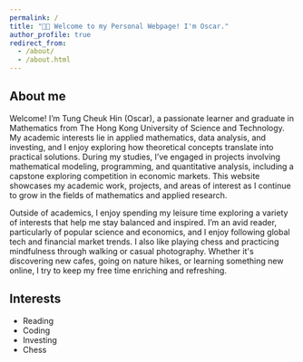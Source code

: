 ```yaml
---
permalink: /
title: "👋🏻 Welcome to my Personal Webpage! I'm Oscar."
author_profile: true
redirect_from: 
  - /about/
  - /about.html
---
```


## About me 
Welcome! I’m Tung Cheuk Hin (Oscar), a passionate learner and graduate in Mathematics from The Hong Kong University of Science and Technology. My academic interests lie in applied mathematics, data analysis, and investing, and I enjoy exploring how theoretical concepts translate into practical solutions. During my studies, I’ve engaged in projects involving mathematical modeling, programming, and quantitative analysis, including a capstone exploring competition in economic markets. This website showcases my academic work, projects, and areas of interest as I continue to grow in the fields of mathematics and applied research.

Outside of academics, I enjoy spending my leisure time exploring a variety of interests that help me stay balanced and inspired. I’m an avid reader, particularly of popular science and economics, and I enjoy following global tech and financial market trends. I also like playing chess and practicing mindfulness through walking or casual photography. Whether it's discovering new cafes, going on nature hikes, or learning something new online, I try to keep my free time enriching and refreshing.

## Interests
- Reading
- Coding
- Investing
- Chess




